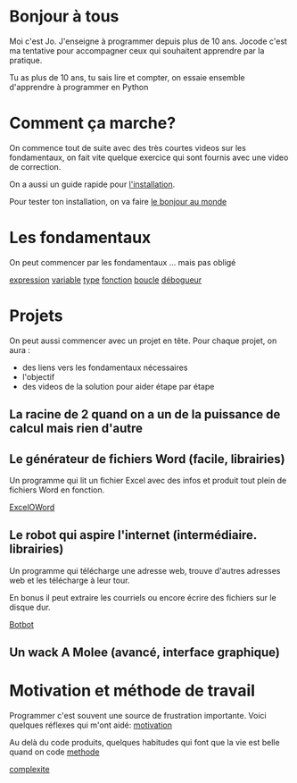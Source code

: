 # Bonjour à tous

Moi c'est Jo. J'enseigne à programmer depuis plus de 10 ans. Jocode c'est ma tentative pour accompagner ceux qui souhaitent
apprendre par la pratique.

Tu as plus de 10 ans, tu sais lire et compter, on essaie ensemble d'apprendre à programmer en Python


# Comment ça marche?

On commence tout de suite avec des très courtes videos sur les fondamentaux, on fait vite quelque exercice qui sont fournis avec une video de correction.

On a aussi un guide rapide pour [l'installation](installation).

Pour tester ton installation, on va faire [le bonjour au monde](fondamentaux/bonjour)

# Les fondamentaux

On peut commencer par les fondamentaux ... mais pas obligé 

[expression](fondamentaux/expression)
[variable](fondamentaux/variable)
[type](fondamentaux/type)
[fonction](fondamentaux/fonction)
[boucle](fondamentaux/boucle)
[débogueur](fondamentaux/debogueur)

## 

# Projets

[//]: # (<details>)

[//]: # (  <summary>Débutant</summary>)

[//]: # ()
[//]: # (### Gna)

[//]: # (1. Foo)

[//]: # (2. Bar)

[//]: # (    * Baz)

[//]: # (    * Qux)

[//]: # ()
[//]: # (</details>)


On peut aussi commencer avec un projet en tête. Pour chaque projet, on aura :
- des liens vers les fondamentaux nécessaires
- l'objectif
- des videos de la solution pour aider étape par étape

## La racine de 2 quand on a un de la puissance de calcul mais rien d'autre

##

## Le générateur de fichiers Word (facile, librairies)

Un programme qui lit un fichier Excel avec des infos et produit tout plein de fichiers Word en fonction.

[ExcelOWord](projets/exceloword)

## Le robot qui aspire l'internet (intermédiaire. librairies)

Un programme qui télécharge une adresse web, trouve d'autres adresses web et les télécharge à leur tour.

En bonus il peut extraire les courriels ou encore écrire des fichiers sur le disque dur.

[Botbot](projets/botbot)

## Un wack A Molee (avancé, interface graphique)

# Motivation et méthode de travail

Programmer c'est souvent une source de frustration importante. Voici quelques réflexes qui m'ont aidé:
[motivation](motivation)

Au delà du code produits, quelques habitudes qui font que la vie est belle quand on code
[methode](methode)


[complexite](complexite)

